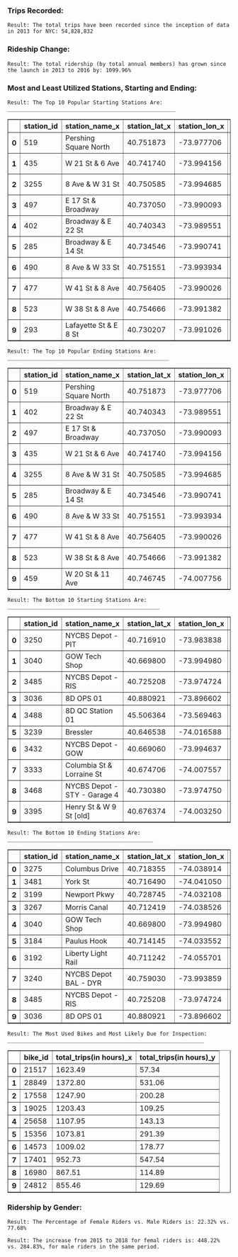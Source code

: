 
### Trips Recorded:

    Result: The total trips have been recorded since the inception of data in 2013 for NYC: 54,828,832


### Rideship Change:

    Result: The total ridership (by total annual members) has grown since the launch in 2013 to 2016 by: 1099.96%



### Most and Least Utilized Stations, Starting and Ending:

    Result: The Top 10 Popular Starting Stations Are:
    _____________________________________________________

<div>
<table border="1" class="dataframe">
  <thead>
    <tr style="text-align: right;">
      <th></th>
      <th>station_id</th>
      <th>station_name_x</th>
      <th>station_lat_x</th>
      <th>station_lon_x</th>
      <th>counts_x</th>
      <th>station_name_y</th>
      <th>station_lat_y</th>
      <th>station_lon_y</th>
      <th>counts_y</th>
    </tr>
  </thead>
  <tbody>
    <tr>
      <th>0</th>
      <td>519</td>
      <td>Pershing Square North</td>
      <td>40.751873</td>
      <td>-73.977706</td>
      <td>42143</td>
      <td>Pershing Square North</td>
      <td>40.751873</td>
      <td>-73.977706</td>
      <td>47614</td>
    </tr>
    <tr>
      <th>1</th>
      <td>435</td>
      <td>W 21 St &amp; 6 Ave</td>
      <td>40.741740</td>
      <td>-73.994156</td>
      <td>26180</td>
      <td>W 21 St &amp; 6 Ave</td>
      <td>40.741740</td>
      <td>-73.994156</td>
      <td>32701</td>
    </tr>
    <tr>
      <th>2</th>
      <td>3255</td>
      <td>8 Ave &amp; W 31 St</td>
      <td>40.750585</td>
      <td>-73.994685</td>
      <td>25295</td>
      <td>8 Ave &amp; W 31 St</td>
      <td>40.750585</td>
      <td>-73.994685</td>
      <td>29955</td>
    </tr>
    <tr>
      <th>3</th>
      <td>497</td>
      <td>E 17 St &amp; Broadway</td>
      <td>40.737050</td>
      <td>-73.990093</td>
      <td>25229</td>
      <td>E 17 St &amp; Broadway</td>
      <td>40.737050</td>
      <td>-73.990093</td>
      <td>35544</td>
    </tr>
    <tr>
      <th>4</th>
      <td>402</td>
      <td>Broadway &amp; E 22 St</td>
      <td>40.740343</td>
      <td>-73.989551</td>
      <td>25019</td>
      <td>Broadway &amp; E 22 St</td>
      <td>40.740343</td>
      <td>-73.989551</td>
      <td>33046</td>
    </tr>
    <tr>
      <th>5</th>
      <td>285</td>
      <td>Broadway &amp; E 14 St</td>
      <td>40.734546</td>
      <td>-73.990741</td>
      <td>22766</td>
      <td>Broadway &amp; E 14 St</td>
      <td>40.734546</td>
      <td>-73.990741</td>
      <td>26987</td>
    </tr>
    <tr>
      <th>6</th>
      <td>490</td>
      <td>8 Ave &amp; W 33 St</td>
      <td>40.751551</td>
      <td>-73.993934</td>
      <td>22556</td>
      <td>8 Ave &amp; W 33 St</td>
      <td>40.751551</td>
      <td>-73.993934</td>
      <td>29971</td>
    </tr>
    <tr>
      <th>7</th>
      <td>477</td>
      <td>W 41 St &amp; 8 Ave</td>
      <td>40.756405</td>
      <td>-73.990026</td>
      <td>21140</td>
      <td>W 41 St &amp; 8 Ave</td>
      <td>40.756405</td>
      <td>-73.990026</td>
      <td>26987</td>
    </tr>
    <tr>
      <th>8</th>
      <td>523</td>
      <td>W 38 St &amp; 8 Ave</td>
      <td>40.754666</td>
      <td>-73.991382</td>
      <td>20581</td>
      <td>W 38 St &amp; 8 Ave</td>
      <td>40.754666</td>
      <td>-73.991382</td>
      <td>27291</td>
    </tr>
    <tr>
      <th>9</th>
      <td>293</td>
      <td>Lafayette St &amp; E 8 St</td>
      <td>40.730207</td>
      <td>-73.991026</td>
      <td>19368</td>
      <td>Lafayette St &amp; E 8 St</td>
      <td>40.730207</td>
      <td>-73.991026</td>
      <td>25565</td>
    </tr>
  </tbody>
</table>
</div>




    Result: The Top 10 Popular Ending Stations Are:
    ___________________________________________________

<div>
<table border="1" class="dataframe">
  <thead>
    <tr style="text-align: right;">
      <th></th>
      <th>station_id</th>
      <th>station_name_x</th>
      <th>station_lat_x</th>
      <th>station_lon_x</th>
      <th>counts_x</th>
      <th>station_name_y</th>
      <th>station_lat_y</th>
      <th>station_lon_y</th>
      <th>counts_y</th>
    </tr>
  </thead>
  <tbody>
    <tr>
      <th>0</th>
      <td>519</td>
      <td>Pershing Square North</td>
      <td>40.751873</td>
      <td>-73.977706</td>
      <td>41929</td>
      <td>Pershing Square North</td>
      <td>40.751873</td>
      <td>-73.977706</td>
      <td>46777</td>
    </tr>
    <tr>
      <th>1</th>
      <td>402</td>
      <td>Broadway &amp; E 22 St</td>
      <td>40.740343</td>
      <td>-73.989551</td>
      <td>28140</td>
      <td>Broadway &amp; E 22 St</td>
      <td>40.740343</td>
      <td>-73.989551</td>
      <td>34191</td>
    </tr>
    <tr>
      <th>2</th>
      <td>497</td>
      <td>E 17 St &amp; Broadway</td>
      <td>40.737050</td>
      <td>-73.990093</td>
      <td>26878</td>
      <td>E 17 St &amp; Broadway</td>
      <td>40.737050</td>
      <td>-73.990093</td>
      <td>36324</td>
    </tr>
    <tr>
      <th>3</th>
      <td>435</td>
      <td>W 21 St &amp; 6 Ave</td>
      <td>40.741740</td>
      <td>-73.994156</td>
      <td>26710</td>
      <td>W 21 St &amp; 6 Ave</td>
      <td>40.741740</td>
      <td>-73.994156</td>
      <td>32926</td>
    </tr>
    <tr>
      <th>4</th>
      <td>3255</td>
      <td>8 Ave &amp; W 31 St</td>
      <td>40.750585</td>
      <td>-73.994685</td>
      <td>25225</td>
      <td>8 Ave &amp; W 31 St</td>
      <td>40.750585</td>
      <td>-73.994685</td>
      <td>30267</td>
    </tr>
    <tr>
      <th>5</th>
      <td>285</td>
      <td>Broadway &amp; E 14 St</td>
      <td>40.734546</td>
      <td>-73.990741</td>
      <td>23220</td>
      <td>Broadway &amp; E 14 St</td>
      <td>40.734546</td>
      <td>-73.990741</td>
      <td>26635</td>
    </tr>
    <tr>
      <th>6</th>
      <td>490</td>
      <td>8 Ave &amp; W 33 St</td>
      <td>40.751551</td>
      <td>-73.993934</td>
      <td>22681</td>
      <td>8 Ave &amp; W 33 St</td>
      <td>40.751551</td>
      <td>-73.993934</td>
      <td>27564</td>
    </tr>
    <tr>
      <th>7</th>
      <td>477</td>
      <td>W 41 St &amp; 8 Ave</td>
      <td>40.756405</td>
      <td>-73.990026</td>
      <td>21258</td>
      <td>W 41 St &amp; 8 Ave</td>
      <td>40.756405</td>
      <td>-73.990026</td>
      <td>24947</td>
    </tr>
    <tr>
      <th>8</th>
      <td>523</td>
      <td>W 38 St &amp; 8 Ave</td>
      <td>40.754666</td>
      <td>-73.991382</td>
      <td>20698</td>
      <td>W 38 St &amp; 8 Ave</td>
      <td>40.754666</td>
      <td>-73.991382</td>
      <td>27339</td>
    </tr>
    <tr>
      <th>9</th>
      <td>459</td>
      <td>W 20 St &amp; 11 Ave</td>
      <td>40.746745</td>
      <td>-74.007756</td>
      <td>20184</td>
      <td>W 20 St &amp; 11 Ave</td>
      <td>40.746745</td>
      <td>-74.007756</td>
      <td>33710</td>
    </tr>
  </tbody>
</table>
</div>




    Result: The Bottom 10 Starting Stations Are:
    ________________________________________________

<div>
<table border="1" class="dataframe">
  <thead>
    <tr style="text-align: right;">
      <th></th>
      <th>station_id</th>
      <th>station_name_x</th>
      <th>station_lat_x</th>
      <th>station_lon_x</th>
      <th>counts_x</th>
      <th>station_name_y</th>
      <th>station_lat_y</th>
      <th>station_lon_y</th>
      <th>counts_y</th>
    </tr>
  </thead>
  <tbody>
    <tr>
      <th>0</th>
      <td>3250</td>
      <td>NYCBS Depot - PIT</td>
      <td>40.716910</td>
      <td>-73.983838</td>
      <td>1</td>
      <td>NYCBS Depot - PIT</td>
      <td>40.716910</td>
      <td>-73.983838</td>
      <td>11</td>
    </tr>
    <tr>
      <th>1</th>
      <td>3040</td>
      <td>GOW Tech Shop</td>
      <td>40.669800</td>
      <td>-73.994980</td>
      <td>1</td>
      <td>GOW Tech Shop</td>
      <td>40.669800</td>
      <td>-73.994980</td>
      <td>4</td>
    </tr>
    <tr>
      <th>2</th>
      <td>3485</td>
      <td>NYCBS Depot - RIS</td>
      <td>40.725208</td>
      <td>-73.974724</td>
      <td>6</td>
      <td>NYCBS Depot - RIS</td>
      <td>40.725208</td>
      <td>-73.974724</td>
      <td>10</td>
    </tr>
    <tr>
      <th>3</th>
      <td>3036</td>
      <td>8D OPS 01</td>
      <td>40.880921</td>
      <td>-73.896602</td>
      <td>9</td>
      <td>8D OPS 01</td>
      <td>40.880921</td>
      <td>-73.896602</td>
      <td>5</td>
    </tr>
    <tr>
      <th>4</th>
      <td>3488</td>
      <td>8D QC Station 01</td>
      <td>45.506364</td>
      <td>-73.569463</td>
      <td>11</td>
      <td>8D QC Station 01</td>
      <td>45.506364</td>
      <td>-73.569463</td>
      <td>5</td>
    </tr>
    <tr>
      <th>5</th>
      <td>3239</td>
      <td>Bressler</td>
      <td>40.646538</td>
      <td>-74.016588</td>
      <td>77</td>
      <td>Bressler</td>
      <td>40.646538</td>
      <td>-74.016588</td>
      <td>4</td>
    </tr>
    <tr>
      <th>6</th>
      <td>3432</td>
      <td>NYCBS Depot - GOW</td>
      <td>40.669060</td>
      <td>-73.994637</td>
      <td>89</td>
      <td>NYCBS Depot - GOW</td>
      <td>40.669060</td>
      <td>-73.994637</td>
      <td>238</td>
    </tr>
    <tr>
      <th>7</th>
      <td>3333</td>
      <td>Columbia St &amp; Lorraine St</td>
      <td>40.674706</td>
      <td>-74.007557</td>
      <td>110</td>
      <td>Columbia St &amp; Lorraine St</td>
      <td>40.674706</td>
      <td>-74.007557</td>
      <td>520</td>
    </tr>
    <tr>
      <th>8</th>
      <td>3468</td>
      <td>NYCBS Depot - STY - Garage 4</td>
      <td>40.730380</td>
      <td>-73.974750</td>
      <td>114</td>
      <td>NYCBS Depot - STY - Garage 4</td>
      <td>40.730380</td>
      <td>-73.974750</td>
      <td>100</td>
    </tr>
    <tr>
      <th>9</th>
      <td>3395</td>
      <td>Henry St &amp; W 9 St [old]</td>
      <td>40.676374</td>
      <td>-74.003250</td>
      <td>143</td>
      <td>Henry St &amp; W 9 St</td>
      <td>40.676374</td>
      <td>-74.003250</td>
      <td>610</td>
    </tr>
  </tbody>
</table>
</div>




    Result: The Bottom 10 Ending Stations Are:
    ______________________________________________

<div>
<table border="1" class="dataframe">
  <thead>
    <tr style="text-align: right;">
      <th></th>
      <th>station_id</th>
      <th>station_name_x</th>
      <th>station_lat_x</th>
      <th>station_lon_x</th>
      <th>counts_x</th>
      <th>station_name_y</th>
      <th>station_lat_y</th>
      <th>station_lon_y</th>
      <th>counts_y</th>
    </tr>
  </thead>
  <tbody>
    <tr>
      <th>0</th>
      <td>3275</td>
      <td>Columbus Drive</td>
      <td>40.718355</td>
      <td>-74.038914</td>
      <td>1</td>
      <td>Columbus Drive</td>
      <td>40.718355</td>
      <td>-74.038914</td>
      <td>1</td>
    </tr>
    <tr>
      <th>1</th>
      <td>3481</td>
      <td>York St</td>
      <td>40.716490</td>
      <td>-74.041050</td>
      <td>1</td>
      <td>York St</td>
      <td>40.716490</td>
      <td>-74.041050</td>
      <td>1</td>
    </tr>
    <tr>
      <th>2</th>
      <td>3199</td>
      <td>Newport Pkwy</td>
      <td>40.728745</td>
      <td>-74.032108</td>
      <td>1</td>
      <td>Newport Pkwy</td>
      <td>40.728745</td>
      <td>-74.032108</td>
      <td>2</td>
    </tr>
    <tr>
      <th>3</th>
      <td>3267</td>
      <td>Morris Canal</td>
      <td>40.712419</td>
      <td>-74.038526</td>
      <td>2</td>
      <td>Morris Canal</td>
      <td>40.712419</td>
      <td>-74.038526</td>
      <td>8</td>
    </tr>
    <tr>
      <th>4</th>
      <td>3040</td>
      <td>GOW Tech Shop</td>
      <td>40.669800</td>
      <td>-73.994980</td>
      <td>3</td>
      <td>GOW Tech Shop</td>
      <td>40.669800</td>
      <td>-73.994980</td>
      <td>4</td>
    </tr>
    <tr>
      <th>5</th>
      <td>3184</td>
      <td>Paulus Hook</td>
      <td>40.714145</td>
      <td>-74.033552</td>
      <td>3</td>
      <td>Paulus Hook</td>
      <td>40.714145</td>
      <td>-74.033552</td>
      <td>10</td>
    </tr>
    <tr>
      <th>6</th>
      <td>3192</td>
      <td>Liberty Light Rail</td>
      <td>40.711242</td>
      <td>-74.055701</td>
      <td>3</td>
      <td>Liberty Light Rail</td>
      <td>40.711242</td>
      <td>-74.055701</td>
      <td>3</td>
    </tr>
    <tr>
      <th>7</th>
      <td>3240</td>
      <td>NYCBS Depot BAL - DYR</td>
      <td>40.759030</td>
      <td>-73.993859</td>
      <td>4</td>
      <td>NYCBS Depot BAL - DYR</td>
      <td>40.759030</td>
      <td>-73.993859</td>
      <td>7</td>
    </tr>
    <tr>
      <th>8</th>
      <td>3485</td>
      <td>NYCBS Depot - RIS</td>
      <td>40.725208</td>
      <td>-73.974724</td>
      <td>8</td>
      <td>NYCBS Depot - RIS</td>
      <td>40.725208</td>
      <td>-73.974724</td>
      <td>7</td>
    </tr>
    <tr>
      <th>9</th>
      <td>3036</td>
      <td>8D OPS 01</td>
      <td>40.880921</td>
      <td>-73.896602</td>
      <td>8</td>
      <td>8D OPS 01</td>
      <td>40.880921</td>
      <td>-73.896602</td>
      <td>5</td>
    </tr>
  </tbody>
</table>
</div>





    Result: The Most Used Bikes and Most Likely Due for Inspection:
    ______________________________________________________________

<div>
<table border="1" class="dataframe">
  <thead>
    <tr style="text-align: right;">
      <th></th>
      <th>bike_id</th>
      <th>total_trips(in hours)_x</th>
      <th>total_trips(in hours)_y</th>
    </tr>
  </thead>
  <tbody>
    <tr>
      <th>0</th>
      <td>21517</td>
      <td>1623.49</td>
      <td>57.34</td>
    </tr>
    <tr>
      <th>1</th>
      <td>28849</td>
      <td>1372.80</td>
      <td>531.06</td>
    </tr>
    <tr>
      <th>2</th>
      <td>17558</td>
      <td>1247.90</td>
      <td>200.28</td>
    </tr>
    <tr>
      <th>3</th>
      <td>19025</td>
      <td>1203.43</td>
      <td>109.25</td>
    </tr>
    <tr>
      <th>4</th>
      <td>25658</td>
      <td>1107.95</td>
      <td>143.13</td>
    </tr>
    <tr>
      <th>5</th>
      <td>15356</td>
      <td>1073.81</td>
      <td>291.39</td>
    </tr>
    <tr>
      <th>6</th>
      <td>14573</td>
      <td>1009.02</td>
      <td>178.77</td>
    </tr>
    <tr>
      <th>7</th>
      <td>17401</td>
      <td>952.73</td>
      <td>547.54</td>
    </tr>
    <tr>
      <th>8</th>
      <td>16980</td>
      <td>867.51</td>
      <td>114.89</td>
    </tr>
    <tr>
      <th>9</th>
      <td>24812</td>
      <td>855.46</td>
      <td>129.69</td>
    </tr>
  </tbody>
</table>
</div>


### Ridership by Gender:

    Result: The Percentage of Female Riders vs. Male Riders is: 22.32% vs. 77.68%

    Result: The increase from 2015 to 2018 for femal riders is: 448.22% vs. 284.83%, for male riders in the same period.
